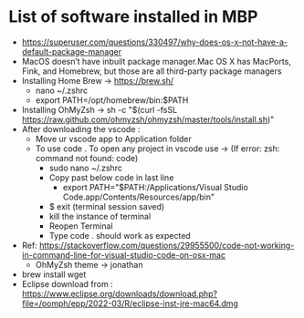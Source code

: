 # List of software installed in MBP

- https://superuser.com/questions/330497/why-does-os-x-not-have-a-default-package-manager
- MacOS doesn’t have inbuilt package manager.Mac OS X has MacPorts, Fink, and Homebrew, but those are all third-party package managers
- Installing Home Brew -> https://brew.sh/
  - nano ~/.zshrc
  - export PATH=/opt/homebrew/bin:$PATH
- Installing OhMyZsh -> sh -c "$(curl -fsSL https://raw.github.com/ohmyzsh/ohmyzsh/master/tools/install.sh)"
- After downloading the vscode :
  - Move ur vscode app to Application folder
  - To use code . To open any project in vscode use -> (If error: zsh: command not found: code)
    - sudo nano ~/.zshrc
    - Copy past below code in last line
      - export PATH="$PATH:/Applications/Visual Studio Code.app/Contents/Resources/app/bin"
    - \$ exit (terminal session saved)
    - kill the instance of terminal
    - Reopen Terminal
    - Type code . should work as expected
- Ref: https://stackoverflow.com/questions/29955500/code-not-working-in-command-line-for-visual-studio-code-on-osx-mac
  - OhMyZsh theme -> jonathan
- brew install wget
- Eclipse download from : https://www.eclipse.org/downloads/download.php?file=/oomph/epp/2022-03/R/eclipse-inst-jre-mac64.dmg
